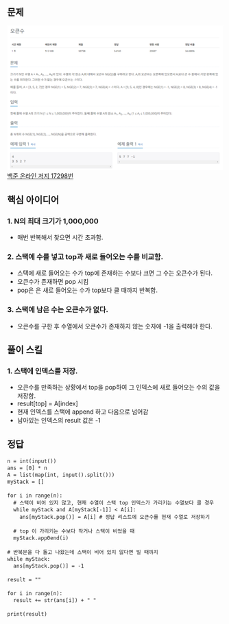 ## 문제
![Alt text](../img/오큰수구하기.png)   
[백준 온라인 저지 17298번](https://www.acmicpc.net/problem/17298)

## 핵심 아이디어
### 1. N의 최대 크기가 1,000,000
* 매번 반복해서 찾으면 시간 초과함.

### 2. 스택에 수를 넣고 top과 새로 들어오는 수를 비교함.
* 스택에 새로 들어오는 수가 top에 존재하는 수보다 크면 그 수는 오큰수가 된다.
* 오큰수가 존재하면 pop 시킴
* pop은 은 새로 들어오는 수가 top보다 클 때까지 반복함.

### 3. 스택에 남은 수는 오큰수가 없다.
* 오큰수를 구한 후 수열에서 오큰수가 존재하지 않는 숫자에 -1을 출력해야 한다. 

## 풀이 스킬
### 1. 스택에 인덱스를 저장.
 * 오큰수를 만족하는 상황에서 top을 pop하여 그 인덱스에 새로 들어오는 수의 값을 저장함.
 * result[top] = A[index]
 * 현재 인덱스를 스택에 append 하고 다음으로 넘어감
 * 남아있는 인덱스의 result 값은 -1

## 정답
```
n = int(input())
ans = [0] * n
A = list(map(int, input().split()))
myStack = []

for i in range(n):
  # 스택이 비어 있지 않고, 현재 수열이 스택 top 인덱스가 가리키는 수열보다 클 경우
  while myStack and A[myStack[-1]] < A[i]:
    ans[myStack.pop()] = A[i] # 정답 리스트에 오큰수를 현재 수열로 저장하기
  
  # top 이 가리키는 수보다 작거나 스택이 비었을 때
  myStack.app0end(i)

# 반복문을 다 돌고 나왔는데 스택이 비어 있지 않다면 빌 때까지
while myStack:
  ans[myStack.pop()] = -1

result = ""

for i in range(n):
  result += str(ans[i]) + " "

print(result)    
```